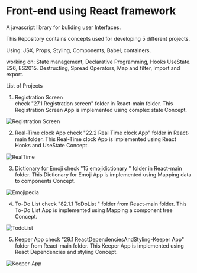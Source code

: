 # Front-end using React framework
 A javascript library for buliding user Interfaces.
 
 This Repository contains concepts used for developing 5  different projects.
 
 Using:
 JSX, Props, Styling, Components, Babel, containers. 
 
 working on: 
 State management, Declarative Programming, Hooks UseState.
 ES6, ES2015.
 Destructing, Spread Operators, Map and  filter, import and export.

 List of Projects
 1. Registration Screen  
 check "27.1 Registration screen" folder in React-main folder. This Registration Screen App is implemented using complex state Concept.
 
 ![Registration Screen](https://user-images.githubusercontent.com/39625554/159694219-0c569d02-56e2-4b48-bdd2-03d9193df3c8.PNG)

 
 2. Real-Time clock App
 check "22.2 Real Time clock App" folder in React-main folder. This Real-Time clock App is implemented using React Hooks and UseState Concept.
 
 ![RealTime](https://user-images.githubusercontent.com/39625554/159694256-903a1ef7-45f8-46c9-8286-bed6a4c3599f.JPG)

 3. Dictionary for Emoji
 check "15 emojidictionary " folder in React-main folder. This Dictionary for Emoji App is implemented using Mapping data to components  Concept.
 
 ![Emojipedia](https://user-images.githubusercontent.com/39625554/159694282-06e07a60-debd-47d0-a22a-f0f94ceccc06.PNG)

 4. To-Do List
 check "82.1.1 ToDoList " folder from React-main folder. This To-Do List App is implemented using Mapping a component tree Concept.
 
 ![TodoList](https://user-images.githubusercontent.com/39625554/159694333-b49a9504-3ec1-48df-85b9-91598ec95f89.PNG)

 5. Keeper App 
 check "29.1 ReactDependenciesAndStyling-Keeper App" folder from React-main folder. This Keeper App is implemented using React Dependencies and styling Concept.
 
 ![Keeper-App](https://user-images.githubusercontent.com/39625554/159694357-cafe0705-af31-443d-ac16-04866354168a.JPG)
 
  
 

